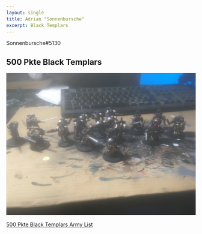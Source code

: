 ```yaml
---
layout: single
title: Adrian "Sonnenbursche"
excerpt: Black Templars
---
```


Sonnenbursche#5130

## 500 Pkte Black Templars

![500 Pkte Black Templars](../assets/images/500_sonnenbursche_1.jpg)

<a href="../assets/armylists/500_sonnenbursche.txt" download>500 Pkte Black Templars Army List</a>